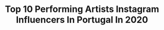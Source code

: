 ---
title: Top 10 Performing Artists Instagram Influencers In Portugal In 2020
description: >-
  Find top performing artists Instagram influencers in Portugal in 2020. Most popular hashtags: #beauty #diadamae #hope #maquiagem.
platform: Instagram
profiles:
  - username: "adivadarechousa"
    fullname: >-
      CATARINA NORA ®
    location: "Portugal"
    followers: 8790
    engagement: 791
    commentsToLikes: 0.555643
    id: ck8t5v72nbcwr0j78c21xhpra
    verified: false
    hashtags: "#makeup, #eyeliner, #bomdiamundo, #bloggertrendy"
  - username: "marisamarquesg"
    fullname: >-
      •Beauty & Lifestyle
    location: "Portugal"
    followers: 28716
    engagement: 320
    commentsToLikes: 0.122363
    id: ck9hbyhe0izl00j78d5vq088d
    verified: false
    hashtags: "#espa, #esperan, #littlethings, #quoteoftheday"
  - username: "mariasilva12.11"
    fullname: >-
      Maria D’Almeida A. da Silva
    location: "Portugal"
    followers: 3285
    engagement: 2499
    commentsToLikes: 0.068661
    id: ck8t8u5gsltzw0j78dkljb69m
    verified: false
    hashtags: "#tabletesperugina, #chocolatesperugina, #styleyourselfatsportzone, #spzcrew"
  - username: "vania_blubird"
    fullname: >-
      V â n i a B l u b i r d
    location: "Portugal"
    followers: 5334
    engagement: 1249
    commentsToLikes: 0.045576
    id: ck5zy8cpg9esw0i14sghygn1p
    verified: false
    hashtags: "#traveltheworld, #thevoiceportugal, #thevoiceportugal2019, #rtp1"
  - username: "eduardooosilvaaa"
    fullname: >-
      Eduardo Silva
    location: "Portugal"
    followers: 33461
    engagement: 138
    commentsToLikes: 0.114719
    id: ck8tb15w4txb40j78ryiezn7c
    verified: false
    hashtags: ""
  - username: "jessicab.makeup"
    fullname: >-
      Jéssica Batista
    location: "Portugal"
    followers: 22800
    engagement: 358
    commentsToLikes: 0.052269
    id: ck15tcy69hhjt0i19zx0ifb0e
    verified: false
    hashtags: "#vaificartudobem, #novaiorque, #bestangle, #bebidasquentes"
  - username: "marizaseitatattoo"
    fullname: >-
      🔸MarizaSeitaTattoo🔸
    location: "Portugal"
    followers: 41534
    engagement: 301
    commentsToLikes: 0.029621
    id: ck5hdteetpa310i112shnqip2
    verified: false
    hashtags: "#estasunhas, #fuckcovid19, #tatuadorquertrabalhar, #tbt"
  - username: "lilycostamarques"
    fullname: >-
      LILY MARQUES - Beauty Content
    location: "Portugal"
    followers: 29026
    engagement: 709
    commentsToLikes: 0.063744
    id: ck0w42hjswhak0i195xgnsoqf
    verified: false
    hashtags: "#hollywoodmakeup, #maquiagemclassica, #makeuphacks, #sizeup"
  - username: "medusaseduceya"
    fullname: >-
      Seynab
    location: "Portugal"
    followers: 13464
    engagement: 584
    commentsToLikes: 0.081764
    id: ck6ualxy64ar40j71xzyzhu15
    verified: false
    hashtags: "#ramadan, #sadaqa, #yemen, #grammis"
  - username: "guilherme_kawaii"
    fullname: >-
      Guilherme Caetano (+4,2k🌟)
    location: "Portugal"
    followers: 4545
    engagement: 3586
    commentsToLikes: 0.165068
    id: ckaouyuij2eid0i78ydksgn12
    verified: false
    hashtags: "#arteafbytom, #demonslayer, #asta, #bakugoukatsuki"
---